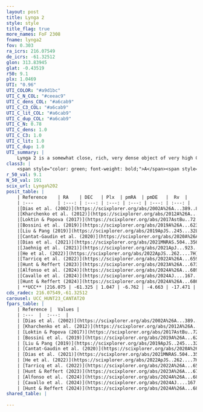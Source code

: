 ```yaml
---
layout: post
title: Lynga 2
style: style
title_flag: true
more_names: FoF 2308
fname: lynga2
fov: 0.303
ra_icrs: 216.07549
de_icrs: -61.32512
glon: 313.83945
glat: -0.43519
r50: 9.1
plx: 1.0469
UTI: "0.96"
UTI_COLOR: "#a9d1bc"
UTI_C_N_COL: "#ceeac9"
UTI_C_dens_COL: "#a6cab9"
UTI_C_C3_COL: "#a6cab9"
UTI_C_lit_COL: "#a6cab9"
UTI_C_dup_COL: "#a6cab9"
UTI_C_N: 0.78
UTI_C_dens: 1.0
UTI_C_C3: 1.0
UTI_C_lit: 1.0
UTI_C_dup: 1.0
UTI_summary: |
    Lynga 2 is a somewhat close, rich, very dense object of very high C3 quality. It is very well-studied in the literature.
class3: |
    <span style="color: green; font-weight: bold;">A</span><span style="color: green; font-weight: bold;">A</span>
r_50_val: 9.1
N_50_val: 191
scix_url: Lynga%202
posit_table: |
    | Reference    | RA    | DEC   | Plx  | pmRA  | pmDE   |  Rv  |
    | :---         | :---: | :---: | :---: | :---: | :---: | :---: |
    |[Dias et al. (2002)](https://scixplorer.org/abs/2002A%26A...389..871D) | 216.146 | -61.331 | -- | -5.26 | -5.42 | -9.94 |
    |[Kharchenko et al. (2012)](https://scixplorer.org/abs/2012A%26A...543A.156K) | 216.113 | -61.33 | -- | -6.25 | -6.5 | -- |
    |[Loktin & Popova (2017)](https://scixplorer.org/abs/2017AstBu..72..257L) | 216.15 | -61.332 | -- | -4.738 | -8.163 | -9.9 |
    |[Bossini et al. (2019)](https://scixplorer.org/abs/2019A%26A...623A.108B) | 216.085 | -61.328 | -- | -- | -- | -- |
    |[Liu & Pang (2019)](https://scixplorer.org/abs/2019ApJS..245...32L) | 216.061 | -61.333 | 1.036 | -6.663 | -4.703 | -- |
    |[Cantat-Gaudin et al. (2020)](https://scixplorer.org/abs/2020A%26A...640A...1C) | 216.085 | -61.328 | 1.034 | -6.716 | -4.696 | -- |
    |[Dias et al. (2021)](https://scixplorer.org/abs/2021MNRAS.504..356D) | 216.081 | -61.333 | 1.034 | -6.71 | -4.682 | -- |
    |[Jaehnig et al. (2021)](https://scixplorer.org/abs/2021ApJ...923..129J) | 216.098 | -61.325 | 1.061 | -6.7 | -4.688 | -- |
    |[He et al. (2022)](https://scixplorer.org/abs/2022ApJS..262....7H) | 216.084 | -61.332 | 1.048 | -6.752 | -4.655 | -- |
    |[Tarricq et al. (2022)](https://scixplorer.org/abs/2022A%26A...659A..59T) | 216.046 | -61.325 | 1.042 | -6.751 | -4.668 | -- |
    |[Hunt & Reffert (2023)](https://scixplorer.org/abs/2023A%26A...673A.114H) | 216.057 | -61.333 | 1.047 | -6.749 | -4.663 | -18.022 |
    |[Alfonso et al. (2024)](https://scixplorer.org/abs/2024A%26A...689A..18A) | 216.046 | -61.33 | 1.013 | -6.748 | -4.655 | -- |
    |[Cavallo et al. (2024)](https://scixplorer.org/abs/2024AJ....167...12C) | 216.062 | -61.334 | 1.053 | -- | -- | -- |
    |[Hunt & Reffert (2024)](https://scixplorer.org/abs/2024A%26A...686A..42H) | 216.057 | -61.333 | 1.047 | -6.749 | -4.663 | -18.022 |
    | **UCC** |216.075 | -61.325 | 1.047 | -6.762 | -4.663 | -17.471 | 
cds_radec: 216.07549,-61.32512
carousel: UCC_HUNT23_CANTAT20
fpars_table: |
    | Reference |  Values |
    | :---  |  :---:  |
    | [Dias et al. (2002)](https://scixplorer.org/abs/2002A%26A...389..871D) | `E(B-V)=0.22, Dist=900.0, Age=7.95` |
    | [Kharchenko et al. (2012)](https://scixplorer.org/abs/2012A%26A...543A.156K) | `e_bv=0.323, distance=932, log_age=8.43` |
    | [Loktin & Popova (2017)](https://scixplorer.org/abs/2017AstBu..72..257L) | `E(B-V)=0.217, Dmod=10.069, logt=8.163` |
    | [Bossini et al. (2019)](https://scixplorer.org/abs/2019A%26A...623A.108B) | `AV=0.691, Dist=9.862, logA=7.933, Fe/H=0.0` |
    | [Liu & Pang (2019)](https://scixplorer.org/abs/2019ApJS..245...32L) | `Age=0.093, Z=0.25` |
    | [Cantat-Gaudin et al. (2020)](https://scixplorer.org/abs/2020A%26A...640A...1C) | `AVNN=0.79, DMNN=9.93, AgeNN=8.01` |
    | [Dias et al. (2021)](https://scixplorer.org/abs/2021MNRAS.504..356D) | `Av=0.973, Dist=922, logage=8.208, [Fe/H]=0.046` |
    | [He et al. (2022)](https://scixplorer.org/abs/2022ApJS..262....7H) | `A0=1.05, logAge=7.85` |
    | [Tarricq et al. (2022)](https://scixplorer.org/abs/2022A%26A...659A..59T) | `Dist=946, logAgeNN=8.03` |
    | [Hunt & Reffert (2023)](https://scixplorer.org/abs/2023A%26A...673A.114H) | `AV50=0.734, diffAV50=0.726, MOD50=9.768, logAge50=8.044` |
    | [Alfonso et al. (2024)](https://scixplorer.org/abs/2024A%26A...689A..18A) | `AV=0.78902, MOD=9.93049, logAge=7.98524, Z=0.04548` |
    | [Cavallo et al. (2024)](https://scixplorer.org/abs/2024AJ....167...12C) | `AV50=0.77, dMod50=9.8, logAge50=8.33, [Fe/H]50=0.33` |
    | [Hunt & Reffert (2024)](https://scixplorer.org/abs/2024A%26A...686A..42H) | `MassJ=534.745` |
shared_table: |
    
---
```

